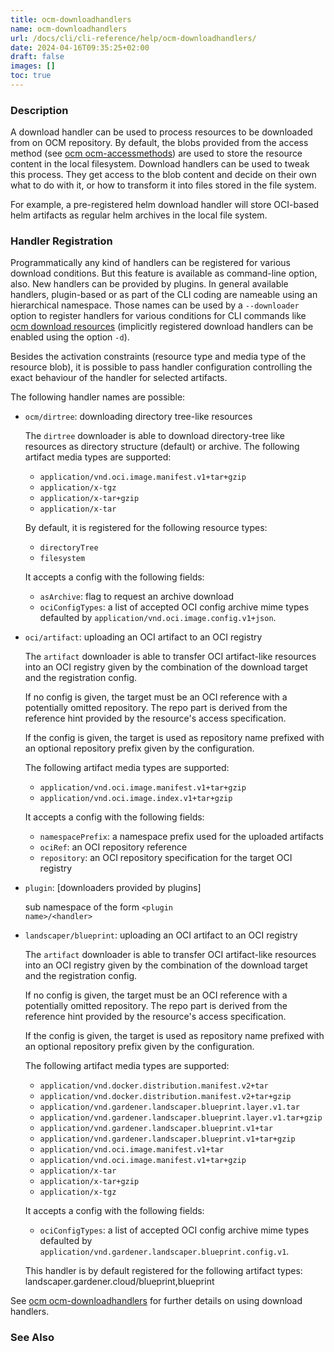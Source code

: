 ```yaml
---
title: ocm-downloadhandlers
name: ocm-downloadhandlers
url: /docs/cli/cli-reference/help/ocm-downloadhandlers/
date: 2024-04-16T09:35:25+02:00
draft: false
images: []
toc: true
---
```

### Description


A download handler can be used to process resources to be downloaded from
on OCM repository. By default, the blobs provided from the access method
(see [ocm ocm-accessmethods](/docs/cli/cli-reference/ocm-accessmethods)) are used to store the resource content
in the local filesystem. Download handlers can be used to tweak this process.
They get access to the blob content and decide on their own what to do
with it, or how to transform it into files stored in the file system.

For example, a pre-registered helm download handler will store
OCI-based helm artifacts as regular helm archives in the local
file system.

### Handler Registration 

Programmatically any kind of handlers can be registered for various
download conditions. But this feature is available as command-line option, also.
New handlers can be provided by plugins. In general available handlers,
plugin-based or as part of the CLI coding are nameable using an hierarchical
namespace. Those names can be used by a <code>--downloader</code> option
to register handlers for various conditions for CLI commands like
[ocm download resources](/docs/cli/cli-reference/download/resources) (implicitly registered download handlers
can be enabled using the option <code>-d</code>).

Besides the activation constraints (resource type and media type of the
resource blob), it is possible to pass handler configuration controlling the
exact behaviour of the handler for selected artifacts.

The following handler names are possible:
  - <code>ocm/dirtree</code>: downloading directory tree-like resources
    
    The <code>dirtree</code> downloader is able to download directory-tree like
    resources as directory structure (default) or archive.
    The following artifact media types are supported:
      - <code>application/vnd.oci.image.manifest.v1+tar+gzip</code>
      - <code>application/x-tgz</code>
      - <code>application/x-tar+gzip</code>
      - <code>application/x-tar</code>
    
    By default, it is registered for the following resource types:
      - <code>directoryTree</code>
      - <code>filesystem</code>
    
    It accepts a config with the following fields:
      - <code>asArchive</code>: flag to request an archive download
      - <code>ociConfigTypes</code>: a list of accepted OCI config archive mime types
        defaulted by <code>application/vnd.oci.image.config.v1+json</code>.

  - <code>oci/artifact</code>: uploading an OCI artifact to an OCI registry
    
    The <code>artifact</code> downloader is able to transfer OCI artifact-like resources
    into an OCI registry given by the combination of the download target and the
    registration config.
    
    If no config is given, the target must be an OCI reference with a potentially
    omitted repository. The repo part is derived from the reference hint provided
    by the resource's access specification.
    
    If the config is given, the target is used as repository name prefixed with an
    optional repository prefix given by the configuration.
    
    The following artifact media types are supported:
      - <code>application/vnd.oci.image.manifest.v1+tar+gzip</code>
      - <code>application/vnd.oci.image.index.v1+tar+gzip</code>
    
    It accepts a config with the following fields:
      - <code>namespacePrefix</code>: a namespace prefix used for the uploaded artifacts
      - <code>ociRef</code>: an OCI repository reference
      - <code>repository</code>: an OCI repository specification for the target OCI registry

  - <code>plugin</code>: [downloaders provided by plugins]
    
    sub namespace of the form <code>&lt;plugin name>/&lt;handler></code>

  - <code>landscaper/blueprint</code>: uploading an OCI artifact to an OCI registry
    
    The <code>artifact</code> downloader is able to transfer OCI artifact-like resources
    into an OCI registry given by the combination of the download target and the
    registration config.
    
    If no config is given, the target must be an OCI reference with a potentially
    omitted repository. The repo part is derived from the reference hint provided
    by the resource's access specification.
    
    If the config is given, the target is used as repository name prefixed with an
    optional repository prefix given by the configuration.
    
    The following artifact media types are supported:
      - <code>application/vnd.docker.distribution.manifest.v2+tar</code>
      - <code>application/vnd.docker.distribution.manifest.v2+tar+gzip</code>
      - <code>application/vnd.gardener.landscaper.blueprint.layer.v1.tar</code>
      - <code>application/vnd.gardener.landscaper.blueprint.layer.v1.tar+gzip</code>
      - <code>application/vnd.gardener.landscaper.blueprint.v1+tar</code>
      - <code>application/vnd.gardener.landscaper.blueprint.v1+tar+gzip</code>
      - <code>application/vnd.oci.image.manifest.v1+tar</code>
      - <code>application/vnd.oci.image.manifest.v1+tar+gzip</code>
      - <code>application/x-tar</code>
      - <code>application/x-tar+gzip</code>
      - <code>application/x-tgz</code>
    
    It accepts a config with the following fields:
      - <code>ociConfigTypes</code>: a list of accepted OCI config archive mime types
        defaulted by <code>application/vnd.gardener.landscaper.blueprint.config.v1</code>.
    
    
    
    This handler is by default registered for the following artifact types: 
    landscaper.gardener.cloud/blueprint,blueprint



See [ocm ocm-downloadhandlers](/docs/cli/cli-reference/ocm-downloadhandlers) for further details on using
download handlers.


### See Also



